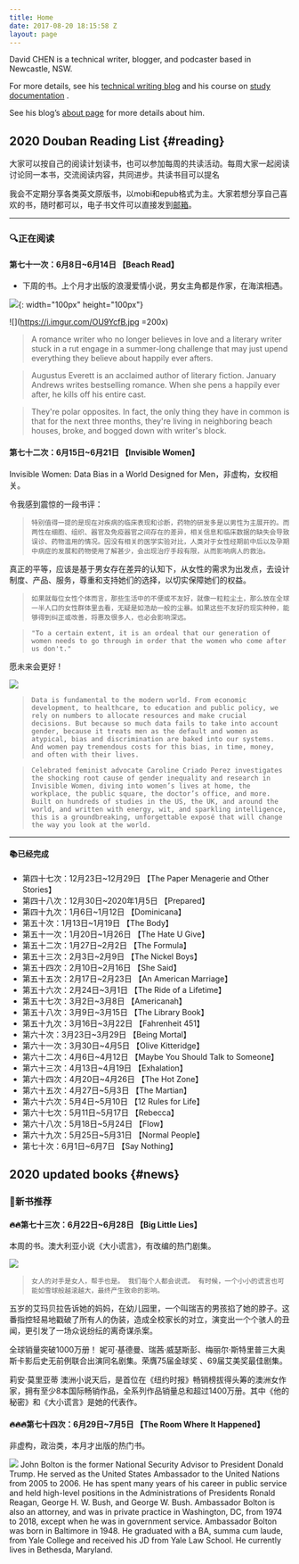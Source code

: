 ```yaml
---
title: Home
date: 2017-08-20 18:15:58 Z
layout: page
---
```


David CHEN is a technical writer, blogger, and podcaster based in Newcastle, NSW. 

For more details, see his [technical writing blog](https://davidnsw.github.io./) and his course on [study documentation](https://davidnsw.github.io/doc/mydoc_about.html) . 

See his blog’s [about page](https://davidnsw.github.io./about/) for more details about him.


## 2020 Douban Reading List {#reading}

大家可以按自己的阅读计划读书，也可以参加每周的共读活动。每周大家一起阅读讨论同一本书，交流阅读内容，共同进步。共读书目可以提名

我会不定期分享各类英文原版书，以mobi和epub格式为主。大家若想分享自己喜欢的书，随时都可以，电子书文件可以直接发到[邮箱](https://davidnsw.wufoo.com/forms/znwd9sl14eoi0e/)。

---

### 🔍正在阅读

#### 第七十一次：6月8日~6月14日 【Beach Read】

- 下周的书。上个月才出版的浪漫爱情小说，男女主角都是作家，在海滨相遇。

![](https://i.imgur.com/OU9YcfB.jpg){: width="100px" height="100px"}

![](https://i.imgur.com/OU9YcfB.jpg =200x)


> A romance writer who no longer believes in love and a literary writer stuck in a rut engage in a summer-long challenge that may just upend everything they believe about happily ever afters.

> Augustus Everett is an acclaimed author of literary fiction. January Andrews writes bestselling romance. When she pens a happily ever after, he kills off his entire cast.

> They're polar opposites. In fact, the only thing they have in common is that for the next three months, they're living in neighboring beach houses, broke, and bogged down with writer's block.

#### 第七十二次：6月15日~6月21日 【Invisible Women】

Invisible Women: Data Bias in a World Designed for Men，非虚构，女权相关。

令我感到震惊的一段书评：

> `特别值得一提的是现在对疾病的临床表现和诊断，药物的研发多是以男性为主展开的。而两性在细胞、组织、器官及免疫器官之间存在的差异，相关信息和临床数据的缺失会导致误诊、药物滥用的情况。因没有相关的医学实验对比，人类对于女性经期前中后以及孕期中病症的发展和药物使用了解甚少，会出现治疗手段有限，从而影响病人的救治。`

真正的平等，应该是基于男女存在差异的认知下，从女性的需求为出发点，去设计制度、产品、服务，尊重和支持她们的选择，以切实保障她们的权益。

> `如果就每位女性个体而言，那些生活中的不便或不友好，就像一粒粒尘土，那么放在全球一半人口的女性群体里去看，无疑是如浩劫一般的尘暴。如果这些不友好的现实种种，能够得到纠正或改善，将惠及很多人，也必会影响深远。`

> `"To a certain extent, it is an ordeal that our generation of women needs to go through in order that the women who come after us don't."`

愿未来会更好 !

![](https://i.imgur.com/fFAy993.png)


> `Data is fundamental to the modern world. From economic development, to healthcare, to education and public policy, we rely on numbers to allocate resources and make crucial decisions. But because so much data fails to take into account gender, because it treats men as the default and women as atypical, bias and discrimination are baked into our systems. And women pay tremendous costs for this bias, in time, money, and often with their lives.`

> `Celebrated feminist advocate Caroline Criado Perez investigates the shocking root cause of gender inequality and research in Invisible Women, diving into women’s lives at home, the workplace, the public square, the doctor’s office, and more. Built on hundreds of studies in the US, the UK, and around the world, and written with energy, wit, and sparkling intelligence, this is a groundbreaking, unforgettable exposé that will change the way you look at the world.`

---

#### 📚已经完成

- 第四十七次：12月23日~12月29日 【The Paper Menagerie and Other Stories】
- 第四十八次：12月30日~2020年1月5日 【Prepared】
- 第四十九次：1月6日~1月12日 【Dominicana】
- 第五十次：1月13日~1月19日 【The Body】
- 第五十一次：1月20日~1月26日 【The Hate U Give】
- 第五十二次：1月27日~2月2日 【The Formula】
- 第五十三次：2月3日~2月9日 【The Nickel Boys】
- 第五十四次：2月10日~2月16日 【She Said】
- 第五十五次：2月17日~2月23日 【An American Marriage】
- 第五十六次：2月24日~3月1日 【The Ride of a Lifetime】
- 第五十七次：3月2日~3月8日 【Americanah】
- 第五十八次：3月9日~3月15日 【The Library Book】
- 第五十九次：3月16日~3月22日 【Fahrenheit 451】
- 第六十次：3月23日~3月29日 【Being Mortal】
- 第六十一次：3月30日~4月5日 【Olive Kitteridge】
- 第六十二次：4月6日~4月12日 【Maybe You Should Talk to Someone】
- 第六十三次：4月13日~4月19日 【Exhalation】
- 第六十四次：4月20日~4月26日 【The Hot Zone】
- 第六十五次：4月27日~5月3日 【The Martian】
- 第六十六次：5月4日~5月10日 【12 Rules for Life】
- 第六十七次：5月11日~5月17日 【Rebecca】
- 第六十八次：5月18日~5月24日 【Flow】
- 第六十九次：5月25日~5月31日 【Normal People】
- 第七十次：6月1日~6月7日 【Say Nothing】


## 2020 updated books {#news}

### 📕新书推荐

#### 🔥🔥第七十三次：6月22日~6月28日 【Big Little Lies】

本周的书。澳大利亚小说《大小谎言》，有改编的热门剧集。

![](https://i.imgur.com/X981K8y.png)

> `女人的对手是女人，帮手也是。
我们每个人都会说谎。
有时候，一个小小的谎言也可能如雪球般越滚越大，最终产生致命的影响。`

五岁的艾玛贝拉告诉她的妈妈，在幼儿园里，一个叫瑞吉的男孩掐了她的脖子。这番指控轻易地戳破了所有人的伪装，造成全校家长的对立，演变出一个个骇人的丑闻，更引发了一场众说纷纭的离奇谋杀案。

全球销量突破1000万册！
妮可·基德曼、瑞茜·威瑟斯彭、梅丽尔·斯特里普三大奥斯卡影后史无前例联合出演同名剧集。荣膺75届金球奖 、69届艾美奖最佳剧集。

莉安·莫里亚蒂
澳洲小说天后，是首位在《纽约时报》畅销榜拔得头筹的澳洲女作家，拥有至少8本国际畅销作品，全系列作品销量总和超过1400万册。其中《他的秘密》和《大小谎言》是她的代表作。

#### 🔥🔥🔥第七十四次：6月29日~7月5日 【The Room Where It Happened】

非虚构，政治类，本月才出版的热门书。

![](https://i.imgur.com/VU1kgRE.png)
John Bolton is the former National Security Advisor to President Donald Trump. He served as the United States Ambassador to the United Nations from 2005 to 2006. He has spent many years of his career in public service and held high-level positions in the Administrations of Presidents Ronald Reagan, George H. W. Bush, and George W. Bush. Ambassador Bolton is also an attorney, and was in private practice in Washington, DC, from 1974 to 2018, except when he was in government service. Ambassador Bolton was born in Baltimore in 1948. He graduated with a BA, summa cum laude, from Yale College and received his JD from Yale Law School. He currently lives in Bethesda, Maryland.

